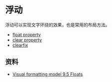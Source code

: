 # 浮动

浮动可以实现文字环绕的效果，也是常用的布局方法。

- [float property](float.md)
- [clear property](clear.md)
- [clearfix](clearfix.md)

## 资料

- [Visual formatting model 9.5 Floats](https://ynotes.github.io/css2/visuren.html#floats)
